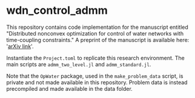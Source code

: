 # wdn_control_admm
This repository contains code implementation for the manuscript entitled "Distributed nonconvex optimization for control of water networks with time-coupling constraints." A preprint of the manuscript is available here: '[arXiv link](https://arxiv.org/abs/2311.05180)'.

Instantiate the `Project.toml` to replicate this research environment. The main scripts are `admm_two_level.jl` and `admm_standard.jl`.

Note that the `OpWater` package, used in the `make_problem_data` script, is private and not made available in this repository. Problem data is instead precompiled and made available in the data folder.